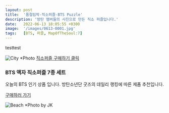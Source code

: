 ```yaml
---
layout: post
title:  '품절임박-직소퍼즐-BTS Puzzle'
description: '방탄 멤버들의 사진으로 만든 직소 퍼즐입니다.'
date:   2022-06-13 18:05:55 +0300
image:  '/images/0613-0001.jpg'
tags:   [BTS, 퍼즐, MapOfTheSoul:7]
---
```


testtest

![City]({{site.baseurl}}/images/0613-0002.jpg)
*Photo [직소퍼즐 구매하기 클릭](https://link.coupang.com/a/poxc6)

### BTS 액자 직소퍼즐 7종 세트
오늘의 BTS 인기 상품 입니다.
방탄소년단 굿즈의 데일리 랭킹에 따른 제품 추천입니다.

[구매하러 가기](https://link.coupang.com/a/poxc6) 

![Beach]({{site.baseurl}}/images/Screenshot_20201130-001043_YouTube.jpg#wide)
*Photo by JK 

